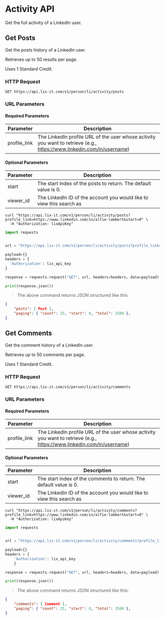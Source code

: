 # Activity API
Get the full activity of a LinkedIn user.

## Get Posts
Get the posts history of a LinkedIn user. 

Retrieves up to 50 results per page. 

<aside class="notice"> Uses 1 Standard Credit.</aside>

### HTTP Request
`GET https://api.lix-it.com/v1/person/li/activity/posts`

### URL Parameters

#### Required Parameters

Parameter | Description
--------- | -----------
profile_link | The LinkedIn profile URL of the user whose activity you want to retrieve (e.g., https://www.linkedin.com/in/username)

#### Optional Parameters
Parameter | Description
--------- | -----------
start            | The start index of the posts to return. The default value is 0.
viewer_id | The LinkedIn ID of the account you would like to view this search as

```shell
curl "https://api.lix-it.com/v1/person/li/activity/posts?profile_link=https://www.linkedin.com/in/alfie-lambert&start=0" \
  -H "Authorization: lixApiKey"
```

```python
import requests


url = "https://api.lix-it.com/v1/person/li/activity/posts?profile_link=https://www.linkedin.com/in/alfie-lambert&start=0"

payload={}
headers = {
  'Authorization': lix_api_key
}

response = requests.request("GET", url, headers=headers, data=payload)

print(response.json())
```

> The above command returns JSON structured like this:

```json
{
    "posts": [ Post ],
    "paging": { "count": 25, "start": 0, "total": 2500 },
}
```

## Get Comments

Get the comment history of a LinkedIn user.

Retrieves up to 50 comments per page.

<aside class="notice"> Uses 1 Standard Credit.</aside>

### HTTP Request
`GET https://api.lix-it.com/v1/person/li/activity/comments`

### URL Parameters

#### Required Parameters

Parameter | Description
--------- | -----------
profile_link | The LinkedIn profile URL of the user whose activity you want to retrieve (e.g., https://www.linkedin.com/in/username)

#### Optional Parameters

Parameter | Description
--------- | -----------
start            | The start index of the comments to return. The default value is 0.
viewer_id | The LinkedIn ID of the account you would like to view this search as

```shell
curl "https://api.lix-it.com/v1/person/li/activity/comments?profile_link=https://www.linkedin.com/in/alfie-lambert&start=0" \
  -H "Authorization: lixApiKey"
```

```python
import requests


url = "https://api.lix-it.com/v1/person/li/activity/comments?profile_link=https://www.linkedin.com/in/alfie-lambert&start=0"

payload={}
headers = {
    'Authorization': lix_api_key
    }

response = requests.request("GET", url, headers=headers, data=payload)

print(response.json())
```

> The above command returns JSON structured like this:

```json
{
    "comments": [ Comment ],
    "paging": { "count": 25, "start": 0, "total": 2500 },
}
```
